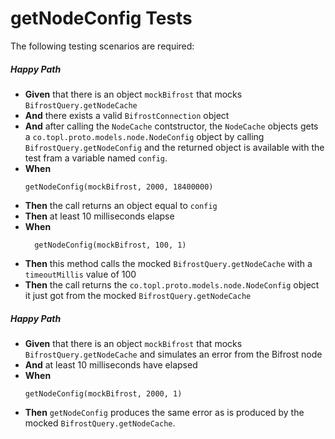 # getNodeConfig Tests

The following testing scenarios are required:

##### Happy Path

* **Given** that there is an object `mockBifrost` that mocks `BifrostQuery.getNodeCache`
* **And** there exists a valid `BifrostConnection` object
* **And** after calling the `NodeCache` contstructor, the `NodeCache` objects gets a
  `co.topl.proto.models.node.NodeConfig` object by calling `BifrostQuery.getNodeConfig` and the returned object is
  available with the test fram a variable named `config`.
* **When**
    ```
    getNodeConfig(mockBifrost, 2000, 18400000)
    ```
* **Then** the call returns an object equal to `config`
* **Then** at least 10 milliseconds elapse
* **When**
  ```
    getNodeConfig(mockBifrost, 100, 1)
  ```
* **Then** this method calls the mocked `BifrostQuery.getNodeCache` with a `timeoutMillis` value of 100
* **Then** the call returns the `co.topl.proto.models.node.NodeConfig` object it just got from the
  mocked `BifrostQuery.getNodeCache`

##### Happy Path

* **Given** that there is an object `mockBifrost` that mocks `BifrostQuery.getNodeCache` and simulates an error from the
  Bifrost node
* **And** at least 10 milliseconds have elapsed
* **When**
    ```
    getNodeConfig(mockBifrost, 2000, 1)
    ```
* **Then** `getNodeConfig` produces the same error as is produced by the mocked `BifrostQuery.getNodeCache`.
